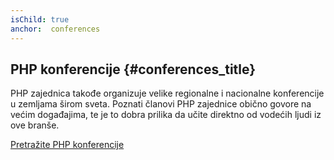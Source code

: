 ```yaml
---
isChild: true
anchor:  conferences
---
```


## PHP konferencije {#conferences_title}

PHP zajednica takođe organizuje velike regionalne i nacionalne konferencije u zemljama širom sveta.
Poznati članovi PHP zajednice obično govore na većim događajima, te je to dobra prilika da učite
direktno od vodećih ljudi iz ove branše.

[Pretražite PHP konferencije][php-conf]


[php-conf]: http://php.net/conferences/index.php
